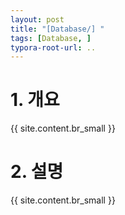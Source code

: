 ```yaml
---
layout: post
title: "[Database/] "
tags: [Database, ]
typora-root-url: ..
---
```


# 1. 개요
{{ site.content.br_small }}


# 2. 설명
{{ site.content.br_small }}
